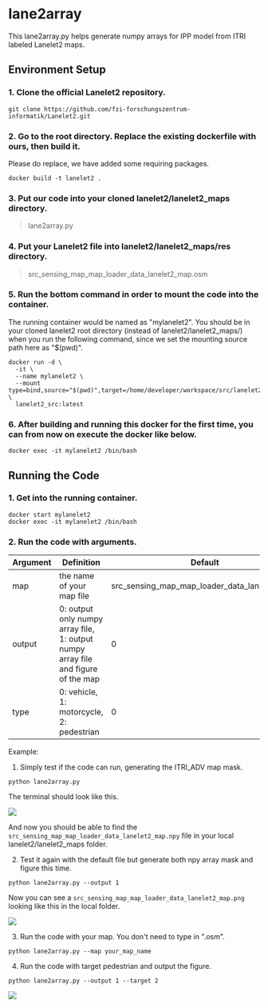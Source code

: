 # lane2array
This lane2array.py helps generate numpy arrays for IPP model from ITRI labeled Lanelet2 maps.

## Environment Setup
### 1. Clone the official Lanelet2 repository.
```
git clone https://github.com/fzi-forschungszentrum-informatik/Lanelet2.git
```

### 2. Go to the root directory. Replace the existing dockerfile with ours, then build it.

Please do replace, we have added some requiring packages.
```
docker build -t lanelet2 .
```

### 3. Put our code into your cloned lanelet2/lanelet2_maps directory.
> lane2array.py

### 4. Put your Lanelet2 file into lanelet2/lanelet2_maps/res directory.
> src_sensing_map_map_loader_data_lanelet2_map.osm

### 5. Run the bottom command in order to mount the code into the container.
The running container would be named as "mylanelet2". 
You should be in your cloned lanelet2 root directory (instead of lanelet2/lanelet2_maps/) when you run the following command, since we set the mounting source path here as "$(pwd)".
```
docker run -d \
  -it \
  --name mylanelet2 \
  --mount type=bind,source="$(pwd)",target=/home/developer/workspace/src/lanelet2 \
  lanelet2_src:latest
```

### 6. After building and running this docker for the first time, you can from now on execute the docker like below.

```
docker exec -it mylanelet2 /bin/bash
```

## Running the Code

### 1. Get into the running container.
```
docker start mylanelet2
docker exec -it mylanelet2 /bin/bash
```

### 2. Run the code with arguments.
| Argument | Definition | Default  |
| ------------- | ---------- |----------|
| map      | the name of your map file | src_sensing_map_map_loader_data_lanelet2_map |
| output   | 0: output only numpy array file, 1: output numpy array file and figure of the map | 0
| type   | 0: vehicle, 1: motorcycle, 2: pedestrian| 0

Example:

1.  Simply test if the code can run, generating the ITRI_ADV map mask.

```
python lane2array.py
```

The terminal should look like this.

![](https://i.imgur.com/zK26sxE.png)

And now you should be able to find the `src_sensing_map_map_loader_data_lanelet2_map.npy` file in your local lanelet2/lanelet2_maps folder.

2.  Test it again with the default file but generate both npy array mask and figure this time.

```
python lane2array.py --output 1
```

Now you can see a `src_sensing_map_map_loader_data_lanelet2_map.png` looking like this in the local folder.

![](https://i.imgur.com/Mr5Fgvj.png)

3.  Run the code with your map. You don't need to type in ".osm".

```
python lane2array.py --map your_map_name
```

4.  Run the code with target pedestrian and output the figure.

```
python lane2array.py --output 1 --target 2
```

![](https://i.imgur.com/TXUWeBm.png)


